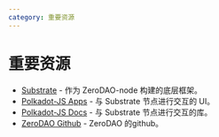```yaml
---
category: 重要资源 
---
```


# 重要资源

- [Substrate](https://substrate.dev/) - 作为 ZeroDAO-node 构建的底层框架。
- [Polkadot-JS Apps](https://polkadot.js.org/apps) - 与 Substrate 节点进行交互的 UI。
- [Polkadot-JS Docs](https://polkadot.js.org/docs/) - 与 Substrate 节点进行交互的库。
- [ZeroDAO Github](https://github.com/ZeroDAO) - ZeroDAO 的github。

